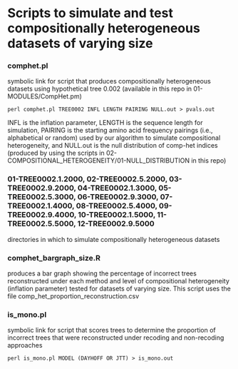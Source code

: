 # Scripts to simulate and test compositionally heterogeneous datasets of varying size

### comphet.pl
symbolic link for script that produces compositionally heterogeneous datasets using hypothetical tree 0.002 (available in this repo in 01-MODULES/CompHet.pm)

`perl comphet.pl TREE0002 INFL LENGTH PAIRING NULL.out > pvals.out`

INFL is the inflation parameter, LENGTH is the sequence length for simulation, PAIRING is the starting amino acid frequency pairings (i.e., alphabetical or random) used by our algorithm to simulate compositional heterogeneity, and NULL.out is the null distribution of comp-het indices (produced by using the scripts in 02-COMPOSITIONAL_HETEROGENEITY/01-NULL_DISTRIBUTION in this repo)

### 01-TREE0002.1.2000, 02-TREE0002.5.2000, 03-TREE0002.9.2000, 04-TREE0002.1.3000, 05-TREE0002.5.3000, 06-TREE0002.9.3000, 07-TREE0002.1.4000, 08-TREE0002.5.4000, 09-TREE0002.9.4000, 10-TREE0002.1.5000, 11-TREE0002.5.5000, 12-TREE0002.9.5000
directories in which to simulate compositionally heterogeneous datasets

### comphet_bargraph_size.R
produces a bar graph showing the percentage of incorrect trees reconstructed under each method and level of compositional heterogeneity (inflation parameter) tested for datasets of varying size. This script uses the file comp_het_proportion_reconstruction.csv

### is_mono.pl
symbolic link for script that scores trees to determine the proportion of incorrect trees that were reconstructed under recoding and non-recoding approaches

`perl is_mono.pl MODEL (DAYHOFF OR JTT) > is_mono.out`
